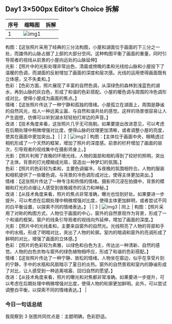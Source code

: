 ## Day1 3×500px Editor’s Choice 拆解

| 序号 | 缩略图 | 拆解 |
|---|---|---|
| 1 | ![img1](https://images.unsplash.com/photo-1470770841072-f978cf4d019e?auto=format&fit=crop&w=1200&q=80) | 
构图：【这张照片采用了经典的三分法构图，小屋和湖面位于画面的下三分之一处，而雄伟的山脉占据了上部的大部分空间。这种构图平衡了画面的重量，同时引导观者的视线从前景的小屋向远处的山脉延伸】<br>
光影：【照片中的光影处理非常出色，清晨或傍晚的柔和光线给山脉和小屋投下了温暖的色调，而湖面的反射增加了画面的深度和层次感。光线的运用使得画面既有立体感，又不失柔和。】<br>
色彩：【色彩方面，照片展现了丰富的自然色调，从深绿色的森林到浅蓝色的湖水，再到山脉的灰白色，形成了和谐的色彩搭配。小屋的暖色调与周围的冷色调形成对比，使得小屋成为画面的焦点。】<br>
情绪：【这张照片传达了一种宁静和孤独的情绪。小屋孤立在湖面上，周围是静谧的自然风光，给人一种远离尘嚣、与自然和谐共处的感觉。这样的场景很容易让人产生遐想，仿佛可以听到湖水轻轻拍打岸边的声音。】<br>
改进：【技术角度来看，这张照片几乎无可挑剔。如果要提出改进意见，可以考虑在后期处理中稍微增强对比度，使得山脉的纹理更加清晰，或者调整小屋的亮度，使其在画面中更加突出。】 
|
| 2 | ![img2](https://images.unsplash.com/photo-1554080353-a576cf803bda?auto=format&fit=crop&w=800&q=80) | 
构图：【主体位于画面中央，眼睛透过相机形成了一个天然的框架，增加了照片的深度感。前景的栏杆增加了画面的层次，引导观者的视线集中在摄影师身上。】<br>
光影：【照片利用了夜晚的环境光线，人物的面部和相机得到了较好的照明，突出了主体。背景的灯光模糊成光斑，营造出一种梦幻的氛围。】<br>
色彩：【照片的色彩较为柔和，主要色调偏冷，与夜晚的氛围相符合。人物的服装和相机提供了一些暖色调，与背景的冷色调形成对比，使得主体更加突出。】<br>
情绪：【这张照片传达了一种专注和热情的情绪。摄影师沉浸在拍摄中，背景的模糊和灯光的点缀让人感受到夜晚城市的活力和神秘。】<br>
改进：【从技术角度来看，照片的焦点非常准确，曝光也恰到好处。如果要进一步提升，可以考虑在后期处理中稍微增强对比度，使得主体更加鲜明，或者尝试不同的白平衡设置，以探索不同的情绪表达。】 
|
| 3 | ![img3](<img width="360" height="240" alt="image" src="https://github.com/user-attachments/assets/37c9fb2f-0f1a-47bd-905e-5a177736f788" />
) | 同上 |
构图：【照片采用了对称的构图方式，人物位于画面的中心，窗外的自然景观作为背景，形成了一个和谐的框架。窗户的线条引导观者的视线向外延伸，增加了画面的深度。】<br>
光影：【照片中的光线柔和，主要来自窗外的自然光。光线照亮了人物的背部和手中的水瓶，形成了明暗对比，突出了人物的轮廓。室内的暗调和窗外的亮调形成了鲜明的对比，增强了画面的立体感。】<br>
色彩：【照片的色彩较为素雅，以绿色和白色为主，传达出一种清新、自然的感觉。人物的白色衣物与窗外的绿色植物相呼应，形成了和谐的色彩搭配。】<br>
情绪：【这张照片传达了一种宁静、放松的情绪。人物坐在窗边，似乎在享受片刻的宁静，手中的水瓶和风扇暗示了夏日的炎热。窗外的自然景观和室内的静谧形成了对比，让人感受到一种逃离喧嚣、回归自然的愿望。】<br>
改进：【从技术角度来看，照片的曝光和对焦都非常准确。如果要进一步提升，可以考虑在后期处理中稍微增强对比度，使得人物的轮廓更加鲜明。此外，可以尝试调整白平衡，以探索不同的情绪表达。】 
|

### 今日一句话总结
我观察到 3 张图共同优点是：主题明确，色彩舒适。
